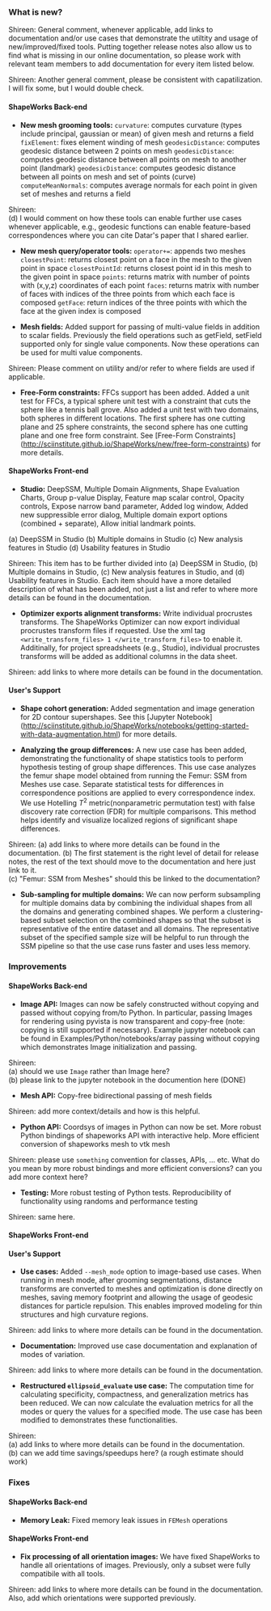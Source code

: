 ### What is new?

Shireen: General comment, whenever applicable, add links to documentation and/or use cases that demonstrate the utiltity and usage of new/improved/fixed tools. Putting together release notes also allow us to find what is missing in our online documentation, so please work with relevant team members to add documentation for every item listed below.

Shireen: Another general comment, please be consistent with capatilization. I will fix some, but I would double check.

#### ShapeWorks Back-end

* **New mesh grooming tools:** 
    `curvature`: computes curvature (types include principal, gaussian or mean) of given mesh and returns a field
    `fixElement`: fixes element winding of mesh
    `geodesicDistance`: computes geodesic distance between 2 points on mesh
    `geodesicDistance`: computes geodesic distance between all points on mesh to another point (landmark)
    `geodesicDistance`: computes geodesic distance between all points on mesh and set of points (curve)
    `computeMeanNormals`: computes average normals for each point in given set of meshes and returns a field

Shireen:     
    (d) I would comment on how these tools can enable further use cases whenever applicable, e.g., geodesic functions can enable feature-based correspondences where you can cite Datar's paper that I shared earlier.   

* **New mesh query/operator tools:**
    `operator+=`: appends two meshes
    `closestPoint`: returns closest point on a face in the mesh to the given point in space
    `closestPointId`: returns closest point id in this mesh to the given point in space
    `points`: returns matrix with number of points with (x,y,z) coordinates of each point
    `faces`: returns matrix with number of faces with indices of the three points from which each face is composed
    `getFace`: return indices of the three points with which the face at the given index is composed

* **Mesh fields:** Added support for passing of multi-value fields in addition to scalar fields. 
Previously the field operations such as getField, setField supported only for single value components. Now these operations can be used for multi value components.

Shireen: Please comment on utility and/or refer to where fields are used if applicable.

* **Free-Form constraints:** FFCs support has been added. Added a unit test for FFCs, a typical sphere unit test with a constraint that cuts the sphere like a tennis ball grove. Also added a unit test with two domains, both spheres in different locations. The first sphere has one cutting plane and 25 sphere constraints, the second sphere has one cutting plane and one free form constraint. See [Free-Form Constraints] (http://sciinstitute.github.io/ShapeWorks/new/free-form-constraints) for more details.

#### ShapeWorks Front-end

* **Studio:** DeepSSM, Multiple Domain Alignments, Shape Evaluation Charts, Group p-value Display, Feature map scalar control, Opacity controls, Expose narrow band parameter, Added log window, Added new suppressible error dialog, Multiple domain export options (combined + separate), Allow initial landmark points.

(a) DeepSSM in Studio
(b) Multiple domains in Studio
(c) New analysis features in Studio
(d) Usability features in Studio

Shireen: This item has to be further divided into (a) DeepSSM in Studio, (b) Multiple domains in Studio, (c) New analysis features in Studio, and (d) Usability features in Studio. Each item should have a more detailed description of what has been added, not just a list and refer to where more details can be found in the documentation.  

* **Optimizer exports alignment transforms:** Write individual procrustes transforms. The ShapeWorks Optimizer can now export individual procrustes transform files if requested. Use the xml tag `<write_transform_files> 1 </write_transform_files>` to enable it. Additinally, for project spreadsheets (e.g., Studio), individual procrustes transforms will be added as additional columns in the data sheet.   

Shireen: add links to where more details can be found in the documentation. 

#### User's Support

* **Shape cohort generation:** Added segmentation and image generation for 2D contour supershapes. See this [Jupyter Notebook] (http://sciinstitute.github.io/ShapeWorks/notebooks/getting-started-with-data-augmentation.html) for more details.

* **Analyzing the group differences:** A new use case has been added, demonstrating the functionality of shape statistics tools to perform hypothesis testing of group shape differences. This use case analyzes the femur shape model obtained from running the Femur: SSM from Meshes use case. Separate statistical tests for differences in correspondence positions are applied to every correspondence index. We use Hotelling $T^2$ metric(nonparametric permutation test) with false discovery rate correction (FDR) for multiple comparisons. This method helps identify and visualize localized regions of significant shape differences.   

Shireen:
    (a) add links to where more details can be found in the documentation.
    (b) The first statement is the right level of detail for release notes, the rest of the text should move to the documentation and here just link to it.    
    (c) "Femur: SSM from Meshes" should this be linked to the documentation?

* **Sub-sampling for multiple domains:** We can now perform subsampling for multiple domains data by combining the individual shapes from all the domains and generating combined shapes. We perform a clustering-based subset selection on the combined shapes so that the subset is representative of the entire dataset and all domains. The representative subset of the specified sample size will be helpful to run through the SSM pipeline so that the use case runs faster and uses less memory.

### Improvements

#### ShapeWorks Back-end
* **Image API:** Images can now be safely constructed without copying and passed without copying from/to Python. In particular, passing Images for rendering using pyvista is now transparent and copy-free (note: copying is still supported if necessary). Example jupyter notebook can be found in Examples/Python/notebooks/array passing without copying which demonstrates Image initialization and passing.

Shireen:  
    (a) should we use `Image` rather than Image here?  
    (b) please link to the jupyter notebook in the documention here (DONE)

* **Mesh API:** Copy-free bidirectional passing of mesh fields

Shireen: add more context/details and how is this helpful. 

* **Python API:** Coordsys of images in Python can now be set. More robust Python bindings of shapeworks API with interactive help. More efficient conversion of shapeworks mesh to vtk mesh

Shireen: please use `something` convention for classes, APIs, ... etc. What do you mean by more robust bindings and more efficient conversions? can you add more context here?

* **Testing:** More robust testing of Python tests. Reproducibility of functionality using randoms and performance testing

Shireen: same here.

#### ShapeWorks Front-end

#### User's Support

* **Use cases:** Added `--mesh_mode` option to image-based use cases. When running in mesh mode, after grooming segmentations, distance transforms are converted to meshes and optimization is done directly on meshes, saving memory footprint and allowing the usage of geodesic distances for particle repulsion. This enables improved modeling for thin structures and high curvature regions.

Shireen: add links to where more details can be found in the documentation. 

* **Documentation:** Improved use case documentation and explanation of modes of variation.

Shireen: add links to where more details can be found in the documentation. 

* **Restructured `ellipsoid_evaluate` use case:** The computation time for calculating specificity, compactness, and generalization metrics has been reduced. We can now calculate the evaluation metrics for all the modes or query the values for a specified mode. The use case has been modified to demonstrates these functionalities.

Shireen:     
    (a) add links to where more details can be found in the documentation.     
    (b) can we add time savings/speedups here? (a rough estimate should work)

### Fixes

#### ShapeWorks Back-end

* **Memory Leak:** Fixed memory leak issues in `FEMesh` operations

#### ShapeWorks Front-end

* **Fix processing of all orientation images:** We have fixed ShapeWorks to handle all orientations of images. Previously, only a subset were fully compatibile with all tools.

Shireen: add links to where more details can be found in the documentation. Also, add which orientations were supported previously.
